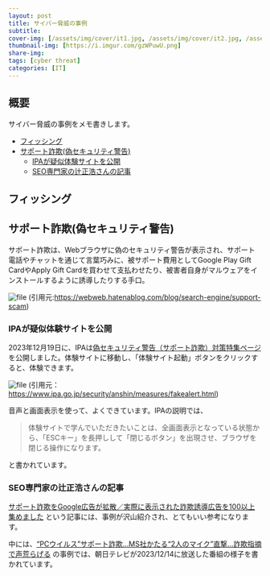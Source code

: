 ```yaml
---
layout: post
title: サイバー脅威の事例
subtitle: 
cover-img: [/assets/img/cover/it1.jpg, /assets/img/cover/it2.jpg, /assets/img/cover/it3.jpg]
thumbnail-img: [https://i.imgur.com/gzWPuwU.png]
share-img:
tags: [cyber threat]
categories: [IT]
---
```


## 概要
サイバー脅威の事例をメモ書きします。

<!-- vim-markdown-toc GFM -->

* [フィッシング](#フィッシング)
* [サポート詐欺(偽セキュリティ警告)](#サポート詐欺偽セキュリティ警告)
  * [IPAが疑似体験サイトを公開](#ipaが疑似体験サイトを公開)
  * [SEO専門家の辻正浩さんの記事](#seo専門家の辻正浩さんの記事)

<!-- vim-markdown-toc -->

## フィッシング
## サポート詐欺(偽セキュリティ警告)
サポート詐欺は、Webブラウザに偽のセキュリティ警告が表示され、サポート電話やチャットを通じて言葉巧みに、被サポート費用としてGoogle Play Gift CardやApply Gift Cardを買わせて支払わせたり、被害者自身がマルウェアをインストールするように誘導したりする手口。

![file](https://i.imgur.com/gzWPuwU.png)
(引用元:https://webweb.hatenablog.com/blog/search-engine/support-scam)

### IPAが疑似体験サイトを公開
2023年12月19日に、IPAは[偽セキュリティ警告（サポート詐欺）対策特集ページ](https://www.ipa.go.jp/security/anshin/measures/fakealert.html)を公開しました。体験サイトに移動し、「体験サイト起動」ボタンをクリックすると、体験できます。

![file](https://i.imgur.com/QhWn2O3.png)
(引用元：https://www.ipa.go.jp/security/anshin/measures/fakealert.html)

音声と画面表示を使って、よくできています。IPAの説明では、
>体験サイトで学んでいただきたいことは、全画面表示となっている状態から、「ESCキー」を長押しして「閉じるボタン」を出現させ、ブラウザを閉じる操作になります。

と書かれています。

### SEO専門家の辻正浩さんの記事
[サポート詐欺をGoogle広告が拡散／実際に表示された詐欺誘導広告を100以上集めました](https://webweb.hatenablog.com/blog/search-engine/support-scam) という記事には、事例が沢山紹介され、とてもいい参考になります。

中には、[“PCウイルス”サポート詐欺…MS社かたる“2人のマイク”直撃…詐欺指摘で声荒らげる](https://news.tv-asahi.co.jp/news_society/articles/900000983.html) の事例では、朝日テレビが2023/12/14に放送した番組の様子を書かれています。

